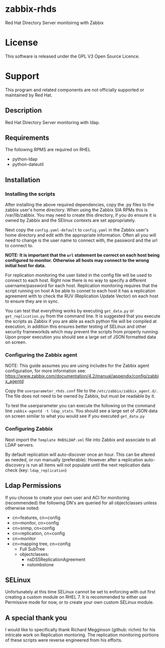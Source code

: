 # zabbix-rhds
Red Hat Directory Server monitoirng with Zabbix

# License
This software is released under the GPL V3 Open Source Licence.

# Support
This program and related components are not officially supported or maintained by Red Hat.

## Description
Red Hat Directory Server monitoring with ldap.


## Requirements
The following RPMS are required on RHEL
* python-ldap
* python-dateutil


## Installation
### Installing the scripts
After installing the above required dependencies, copy the .py files to the zabbix user's home directory.  When using the Zabbix SIA RPMs this is /var/lib/zabbix.  You may need to create this directory, if you do ensure it is owned by Zabbix and the SElinux contexts are set appropriately.

Next copy the `config.yaml-default` to `config.yaml` in the Zabbix user's home directory and edit with the appropriate information.  Often all you will need to change is the user name to connect with, the password and the url to connect to.

**NOTE:  It is important that the `url` statement be correct on each host being configured to monitor.  Otherwise all hosts may connect to the wrong initial host for data.**

For replication monitoring the user listed in the config file will be used to connect to each host.  Right now there is no way to specify a different username/password for each host.  Replication monitoring requires that the script running on host A be able to connet to each host it has a replication agreement with to check the RUV (Replication Update Vector) on each host to ensure they are in sync.

You can test that everything works by executing `get_data.py` or `get_replication.py` from the command line.  It is suggested that you execute the scripts as Zabbix if you are able as each python file will be compiled at execution, in addition this ensures better testing of SELinux and other security frameworkds which may prevent the scripts from properly running.  Upon proper execution you should see a large set of JSON formatted data on screen.  

### Configuring the Zabbix agent
NOTE: This guide assumes you are using includes for the Zabbix agent configuration, for more information see: https://www.zabbix.com/documentation/4.2/manual/appendix/config/zabbix_agentd

Copy the `userparameter_rhds.conf` file to the `/etc/zabbix/zabbix_agent.d/`.  The file does not need to be owned by Zabbix, but must be readable by it.

To test the userparameter you can execute the following on the command line `zabbix-agentd -t ldap_stats`.  You should see a large set of JSON data on screen similar to what you would see if you executed `get_data.py`

### Configuring Zabbix
Next import the `Template RHDSLDAP.xml` file into Zabbix and associate to all LDAP servers.

By default replication will auto-discover once an hour.  This can be altered as needed, or run manually (preferable).  However after a replication auto-discovery is run all items will not populate until the next replication data check (key: `ldap_replication`)

## Ldap Permissions
If you choose to create your own user and ACI for monitoring (recommended) the following DN's are queried for all objectclasses unless otherwise noted:
* cn=features, cn=config
* cn=monitor, cn=config
* cn=snmp, cn=config
* cn=replication, cn=config
* cn=monitor
* cn=mapping tree, cn=config
  * Full SubTree
  * objectclasses:
    * nsDS5ReplicationAgreement
    * nstombstone

## SELinux
Unfortunately at this time SELinux cannot be set to enforcing with out first creating a custom module on RHEL 7.  It is recommended to either use Permissive mode for now, or to create your own custom SELinux module.


## A special thank you
I would like to specifically thank Richard Megginson (github: richm) for his intricate work on Replication montoring.  The replication monitoring portions of these scripts were reverse engineered from his efforts.